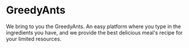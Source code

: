# GreedyAnts
We bring to you the GreedyAnts. An easy platform where you type in the ingredients you have, and we provide the best delicious meal's recipe for your limited resources.
